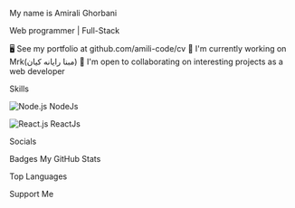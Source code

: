 My name is Amirali Ghorbani

Web programmer | Full-Stack

🖥️ See my portfolio at github.com/amili-code/cv
🚀 I'm currently working on Mrk(مبنا رایانه کیان)
🤝 I'm open to collaborating on interesting projects as a web developer


Skills

![Node.js](https://img.shields.io/badge/Node%20js-339933?style=for-the-badge&logo=nodedotjs&logoColor=white)  NodeJs

![React.js](https://img.shields.io/badge/React-20232A?style=for-the-badge&logo=react&logoColor=61DAFB)  ReactJs 

Socials
    

Badges
My GitHub Stats

Top Languages

Support Me

